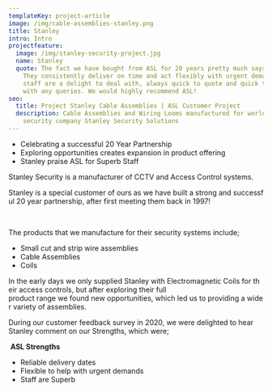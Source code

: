 ```yaml
---
templateKey: project-article
image: /img/cable-assemblies-stanley.png
title: Stanley
intro: Intro
projectfeature:
  image: /img/stanley-security-project.jpg
  name: Stanley
  quote: The fact we have bought from ASL for 20 years pretty much says it all.
    They consistently deliver on time and act flexibly with urgent demands. The
    staff are a delight to deal with, always quick to quote and quick to help
    with any queries. We would highly recommend ASL!
seo:
  title: Project Stanley Cable Assemblies | ASL Customer Project
  description: Cable Assemblies and Wiring Looms manufactured for world leading
    security company Stanley Security Solutions
---
```

* Celebrating a successful 20 Year Partnership 
* Exploring opportunities creates expansion in product offering 
* Stanley praise ASL for Superb Staff

Stanley Security is a manufacturer of CCTV and Access Control systems. 

Stanley is a special customer of ours as we have built a strong and successful 20 year partnership, after first meeting them back in 1997!​

​

The products that we manufacture for their security systems include; 

* Small cut and strip wire assemblies 
* Cable Assemblies 
* Coils 

In the early days we only supplied Stanley with Electromagnetic Coils for their access controls, but after exploring their full product range we found new opportunities, which led us to providing a wider variety of assemblies.  

During our customer feedback survey in 2020, we were delighted to hear Stanley comment on our Strengths, which were; ​

​
**ASL Strengths​**



* Reliable delivery dates 
* Flexible to help with urgent demands 
* Staff are Superb​